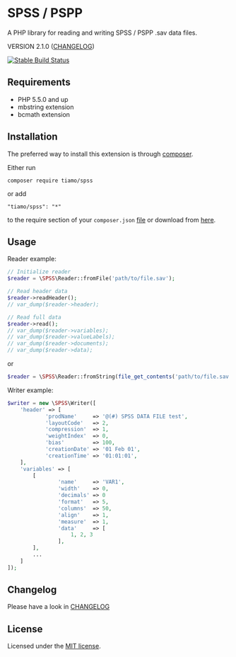 # SPSS / PSPP

A PHP library for reading and writing SPSS / PSPP .sav data files.

VERSION 2.1.0 ([CHANGELOG](CHANGELOG.md))

[![Stable Build Status](https://travis-ci.org/tiamo/spss.svg?branch=stable)](https://travis-ci.org/tiamo/spss)

## Requirements

* PHP 5.5.0 and up
* mbstring extension
* bcmath extension

## Installation

The preferred way to install this extension is through [composer](http://getcomposer.org/download/).

Either run

```
composer require tiamo/spss
```

or add

```
"tiamo/spss": "*"
```

to the require section of your `composer.json` [file](https://packagist.org/packages/tiamo/spss)
or download from [here](https://github.com/tiamo/spss/releases).

## Usage

Reader example:

```php
// Initialize reader
$reader = \SPSS\Reader::fromFile('path/to/file.sav');

// Read header data
$reader->readHeader();
// var_dump($reader->header);

// Read full data
$reader->read();
// var_dump($reader->variables);
// var_dump($reader->valueLabels);
// var_dump($reader->documents);
// var_dump($reader->data);
```
or
```php
$reader = \SPSS\Reader::fromString(file_get_contents('path/to/file.sav'))->read();
```

Writer example:

```php
$writer = new \SPSS\Writer([
    'header' => [
            'prodName'     => '@(#) SPSS DATA FILE test',
            'layoutCode'   => 2,
            'compression'  => 1,
            'weightIndex'  => 0,
            'bias'         => 100,
            'creationDate' => '01 Feb 01',
            'creationTime' => '01:01:01',
    ],
    'variables' => [
        [
                'name'     => 'VAR1',
                'width'    => 0,
                'decimals' => 0
                'format'   => 5,
                'columns'  => 50,
                'align'    => 1,
                'measure'  => 1,
                'data'     => [
                    1, 2, 3
                ],
        ],
        ...
    ]
]);
```

## Changelog

Please have a look in [CHANGELOG](CHANGELOG.md)

## License

Licensed under the [MIT license](http://opensource.org/licenses/MIT).
